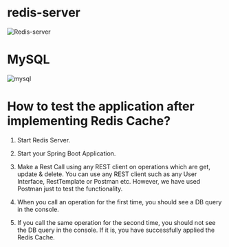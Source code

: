 # redis-server

![Redis-server](https://github.com/user-attachments/assets/de4474a8-0a84-4047-aa18-dfcc4ec869b3)

# MySQL

![mysql](https://github.com/user-attachments/assets/e89f6cfc-1c59-4106-8d75-efa980cb7d62)

# How to test the application after implementing Redis Cache?

1) Start Redis Server.

2) Start your Spring Boot Application.

3) Make a Rest Call using any REST client on operations which are get, update & delete. You can use any REST client such as any User Interface, RestTemplate or Postman etc. However, we have used Postman just to test the functionality.

4) When you call an operation for the first time, you should see a DB query in the console.

5) If you call the same operation for the second time, you should not see the DB query in the console. If it is, you have successfully applied the Redis Cache.
